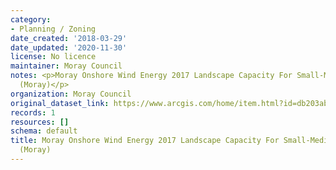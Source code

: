 ```yaml
---
category:
- Planning / Zoning
date_created: '2018-03-29'
date_updated: '2020-11-30'
license: No licence
maintainer: Moray Council
notes: <p>Moray Onshore Wind Energy 2017 Landscape Capacity For Small-Medium Typologies
  (Moray)</p>
organization: Moray Council
original_dataset_link: https://www.arcgis.com/home/item.html?id=db203ab813e7447a8c00e18d5dbf54e9
records: 1
resources: []
schema: default
title: Moray Onshore Wind Energy 2017 Landscape Capacity For Small-Medium Typologies
  (Moray)
---
```


